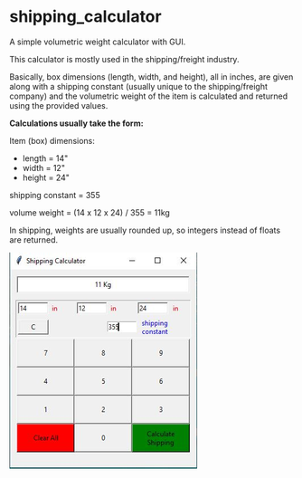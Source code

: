 # shipping_calculator

A simple volumetric weight calculator with GUI.



This calculator is mostly used in the shipping/freight industry.

Basically, box dimensions (length, width, and height), all in inches, are given along with a shipping constant (usually unique to the shipping/freight company) and the volumetric weight of the item is calculated and returned using the provided values.



**Calculations usually take the form:**

Item (box) dimensions:

- length = 14"
- width = 12"
- height = 24"

shipping constant = 355

volume weight = (14 x 12 x 24) / 355 = 11kg



In shipping, weights are usually rounded up, so integers instead of floats are returned.




![](https://raw.githubusercontent.com/Agamiru/shipping_calculator/master/calculator_pic.JPG)

